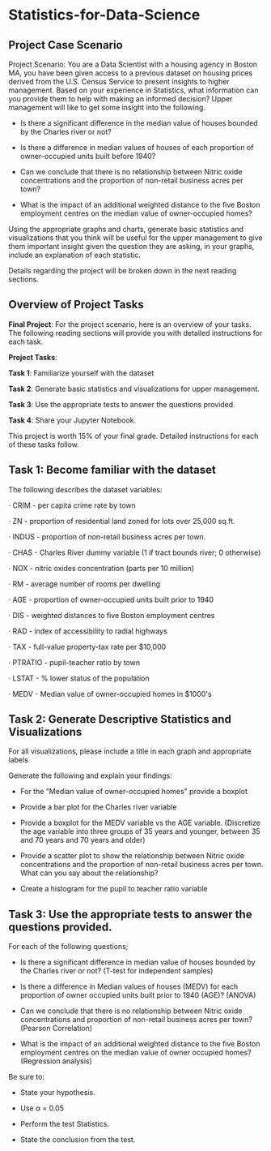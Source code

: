 # Statistics-for-Data-Science


## Project Case Scenario
Project Scenario: You are a Data Scientist with a housing agency in Boston MA, you have been given access to a previous dataset on housing prices derived from the U.S. Census Service to present insights to higher management. Based on your experience in Statistics, what information can you provide them to help with making an informed decision? Upper management will like to get some insight into the following.

- Is there a significant difference in the median value of houses bounded by the Charles river or not?

- Is there a difference in median values of houses of each proportion of owner-occupied units built before 1940?

- Can we conclude that there is no relationship between Nitric oxide concentrations and the proportion of non-retail business acres per town?

- What is the impact of an additional weighted distance to the five Boston employment centres on the median value of owner-occupied homes?

Using the appropriate graphs and charts, generate basic statistics and visualizations that you think will be useful for the upper management to give them important insight given the question they are asking, in your graphs, include an explanation of each statistic. 

Details regarding the project will be broken down in the next reading sections.

## Overview of Project Tasks

**Final Project**: For the project scenario, here is an overview of your tasks. The following reading sections will provide you with detailed instructions for each task.

**Project Tasks**:

**Task 1**: Familiarize yourself with the dataset 

**Task 2**: Generate basic statistics and visualizations for upper management. 

**Task 3**: Use the appropriate tests to answer the questions provided.

**Task 4**: Share your Jupyter Notebook.

This project is worth 15% of your final grade. Detailed instructions for each of these tasks follow.


## Task 1: Become familiar with the dataset
The following describes the dataset variables:

·      CRIM - per capita crime rate by town

·      ZN - proportion of residential land zoned for lots over 25,000 sq.ft.

·      INDUS - proportion of non-retail business acres per town.

·      CHAS - Charles River dummy variable (1 if tract bounds river; 0 otherwise)

·      NOX - nitric oxides concentration (parts per 10 million)

·      RM - average number of rooms per dwelling

·      AGE - proportion of owner-occupied units built prior to 1940

·      DIS - weighted distances to five Boston employment centres

·      RAD - index of accessibility to radial highways

·      TAX - full-value property-tax rate per $10,000

·      PTRATIO - pupil-teacher ratio by town

·      LSTAT - % lower status of the population

·      MEDV - Median value of owner-occupied homes in $1000's

## Task 2: Generate Descriptive Statistics and Visualizations
For all visualizations, please include a title in each graph and appropriate labels

Generate the following and explain your findings:

- For the "Median value of owner-occupied homes" provide a boxplot

- Provide a  bar plot for the Charles river variable

- Provide a boxplot for the MEDV variable vs the AGE variable. (Discretize the age variable into three groups of 35 years and younger, between 35 and 70 years and 70 years and older)

- Provide a scatter plot to show the relationship between Nitric oxide concentrations and the proportion of non-retail business acres per town. What can you say about the relationship?

- Create a histogram for the pupil to teacher ratio variable

## Task 3: Use the appropriate tests to answer the questions provided.
For each of the following questions;

- Is there a significant difference in median value of houses bounded by the Charles river or not? (T-test for independent samples)

- Is there a difference in Median values of houses (MEDV) for each proportion of owner occupied units built prior to 1940 (AGE)? (ANOVA)

- Can we conclude that there is no relationship between Nitric oxide concentrations and proportion of non-retail business acres per town? (Pearson Correlation)

- What is the impact of an additional weighted distance  to the five Boston employment centres on the median value of owner occupied homes? (Regression analysis)

Be sure to:

- State your hypothesis.

- Use α = 0.05

- Perform the test Statistics.

- State the conclusion from the test.
